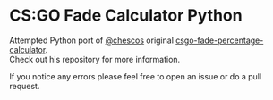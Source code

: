 # CS:GO Fade Calculator Python

Attempted Python port of [@chescos](https://github.com/chescos) original
[csgo-fade-percentage-calculator](https://github.com/chescos/csgo-fade-percentage-calculator).  
Check out his repository for more information.

If you notice any errors please feel free to open an issue or do a pull request.